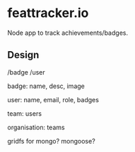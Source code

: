 # feattracker.io
Node app to track achievements/badges.

## Design ##

/badge
/user

badge:
  name, desc, image

user:
  name, email, role, badges

team:
  users

organisation:
  teams


gridfs for mongo?
mongoose?
